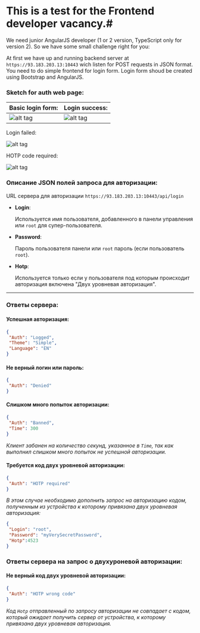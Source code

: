 # This is a test for the Frontend developer vacancy.#
We need junior AngularJS developer (1 or 2 version, TypeScript only for version 2).
So we have some small challenge right for you:

At first we have up and running backend server at `https://93.183.203.13:10443`  wich listen for POST requests in JSON format. You need to do simple frontend for login form. Login form shoud be created using Bootstrap and AngularJS.

### Sketch for auth web page: ###

| Basic login form:  | Login success: |
|--------------------|----------------|
| ![alt tag](https://raw.githubusercontent.com/geeksteam/VcFrontendTest/master/sketch/LoginPage.png) | ![alt tag](https://raw.githubusercontent.com/geeksteam/VcFrontendTest/master/sketch/Success.png) |


Login failed:

![alt tag](https://raw.githubusercontent.com/geeksteam/VcFrontendTest/master/sketch/LoginFailed.png)

HOTP code required:

![alt tag](https://raw.githubusercontent.com/geeksteam/VcFrontendTest/master/sketch/HOTPcode.png)


### Описание JSON полей запроса для авторизации: ###
URL сервера для авторизации `https://93.183.203.13:10443/api/login`

* __Login__: 
		
	Используется имя пользователя, добавленного в панели управления или `root` для супер-пользователя.

* __Password__: 
		
	Пароль пользователя панели или `root` пароль (если пользователь `root`).

* __Hotp__: 
		
	Используется только если у пользователя под которым происходит авторизация включена "Двух уровневая авторизация".

***

### Ответы сервера: ###

#### Успешная авторизация: ####
```json
{
 "Auth": "Logged",
 "Theme": "Simple",
 "Language": "EN"
}
```

#### Не верный логин или пароль: ####
```json
{
 "Auth": "Denied"
}
```

#### Слишком много попыток авторизации: ####
```json
{
 "Auth": "Banned",
 "Time": 300
}
```
_Клиент забанен на количество секунд, указанное в `Time`, так как выполнил слишком много попыток не успешной авторизации._

#### Требуется код двух уровневой авторизации: ####
```json
{
 "Auth": "HOTP required"
}
```
_В этом случае необходимо дополнить запрос на  авторизацию кодом, полученным из устройства к которому привязана двух уровневая авторизация:_

```json
{
 "Login": "root",
 "Password": "myVerySecretPassword",
 "Hotp":4523
}
```
### Ответы сервера на запрос о двухуроневой авторизации: ###

#### Не верный код двух уровневой авторизации: ####
```json
{
 "Auth": "HOTP wrong code"
}
```
_Код `Hotp` отправленный по запросу авторизации не совпадает с кодом, который ожидает получить сервер от устройства, к которому привязана двух уровневая авторизация._
